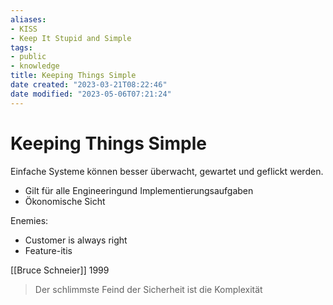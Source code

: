 ```yaml
---
aliases: 
- KISS
- Keep It Stupid and Simple
tags:
- public
- knowledge
title: Keeping Things Simple
date created: "2023-03-21T08:22:46"
date modified: "2023-05-06T07:21:24"
---
```


# Keeping Things Simple
Einfache Systeme können besser überwacht, gewartet und geflickt werden.

- Gilt für alle Engineeringund Implementierungsaufgaben
- Ökonomische Sicht

Enemies:
- Customer is always right
- Feature-itis

[[Bruce Schneier]] 1999
> Der schlimmste Feind der Sicherheit ist die Komplexität
